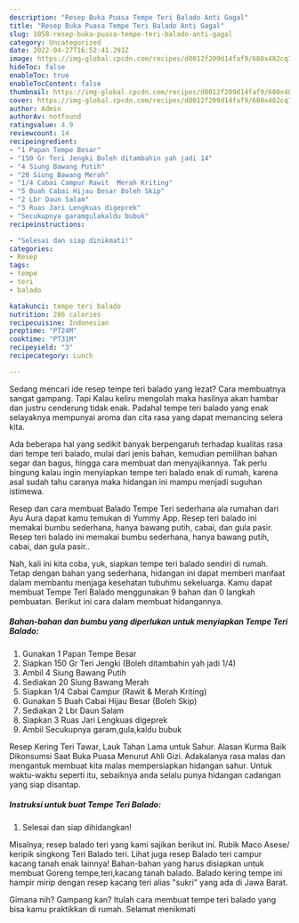 ```yaml
---
description: "Resep Buka Puasa Tempe Teri Balado Anti Gagal"
title: "Resep Buka Puasa Tempe Teri Balado Anti Gagal"
slug: 1058-resep-buka-puasa-tempe-teri-balado-anti-gagal
category: Uncategorized
date: 2022-04-27T16:52:41.291Z
image: https://img-global.cpcdn.com/recipes/d8012f209d14faf9/680x482cq70/tempe-teri-balado-foto-resep-utama.jpg
hideToc: false
enableToc: true
enableTocContent: false
thumbnail: https://img-global.cpcdn.com/recipes/d8012f209d14faf9/680x482cq70/tempe-teri-balado-foto-resep-utama.jpg
cover: https://img-global.cpcdn.com/recipes/d8012f209d14faf9/680x482cq70/tempe-teri-balado-foto-resep-utama.jpg
author: Admin
authorAv: notfound
ratingvalue: 4.9
reviewcount: 14
recipeingredient:
- "1 Papan Tempe Besar"
- "150 Gr Teri Jengki Boleh ditambahin yah jadi 14"
- "4 Siung Bawang Putih"
- "20 Siung Bawang Merah"
- "1/4 Cabai Campur Rawit  Merah Kriting"
- "5 Buah Cabai Hijau Besar Boleh Skip"
- "2 Lbr Daun Salam"
- "3 Ruas Jari Lengkuas digeprek"
- "Secukupnya garamgulakaldu bubuk"
recipeinstructions:

- "Selesai dan siap dinikmati!"
categories:
- Resep
tags:
- tempe
- teri
- balado

katakunci: tempe teri balado 
nutrition: 286 calories
recipecuisine: Indonesian
preptime: "PT24M"
cooktime: "PT31M"
recipeyield: "3"
recipecategory: Lunch

---
```



Sedang mencari ide resep tempe teri balado yang lezat? Cara membuatnya sangat gampang. Tapi Kalau keliru mengolah maka hasilnya akan hambar dan justru cenderung tidak enak. Padahal tempe teri balado yang enak selayaknya mempunyai aroma dan cita rasa yang dapat memancing selera kita.


Ada beberapa hal yang sedikit banyak berpengaruh terhadap kualitas rasa dari tempe teri balado, mulai dari jenis bahan, kemudian pemilihan bahan segar dan bagus, hingga cara membuat dan menyajikannya. Tak perlu bingung kalau ingin menyiapkan tempe teri balado enak di rumah, karena asal sudah tahu caranya maka hidangan ini mampu menjadi suguhan istimewa.

Resep dan cara membuat Balado Tempe Teri sederhana ala rumahan dari Ayu Aura dapat kamu temukan di Yummy App. Resep teri balado ini memakai bumbu sederhana, hanya bawang putih, cabai, dan gula pasir. Resep teri balado ini memakai bumbu sederhana, hanya bawang putih, cabai, dan gula pasir..


Nah, kali ini kita coba, yuk, siapkan tempe teri balado sendiri di rumah. Tetap dengan bahan yang sederhana, hidangan ini dapat memberi manfaat dalam membantu menjaga kesehatan tubuhmu sekeluarga. Kamu dapat membuat Tempe Teri Balado menggunakan 9 bahan dan 0 langkah pembuatan. Berikut ini cara dalam membuat hidangannya.

<!--inarticleads1-->

##### Bahan-bahan dan bumbu yang diperlukan untuk menyiapkan Tempe Teri Balado:

1. Gunakan 1 Papan Tempe Besar
1. Siapkan 150 Gr Teri Jengki (Boleh ditambahin yah jadi 1/4)
1. Ambil 4 Siung Bawang Putih
1. Sediakan 20 Siung Bawang Merah
1. Siapkan 1/4 Cabai Campur (Rawit &amp; Merah Kriting)
1. Gunakan 5 Buah Cabai Hijau Besar (Boleh Skip)
1. Sediakan 2 Lbr Daun Salam
1. Siapkan 3 Ruas Jari Lengkuas digeprek
1. Ambil Secukupnya garam,gula,kaldu bubuk


Resep Kering Teri Tawar, Lauk Tahan Lama untuk Sahur. Alasan Kurma Baik Dikonsumsi Saat Buka Puasa Menurut Ahli Gizi. Adakalanya rasa malas dan mengantuk membuat kita malas mempersiapkan hidangan sahur. Untuk waktu-waktu seperti itu, sebaiknya anda selalu punya hidangan cadangan yang siap disantap. 

<!--inarticleads2-->

##### Instruksi untuk buat Tempe Teri Balado:


1. Selesai dan siap dihidangkan!

Misalnya; resep balado teri yang kami sajikan berikut ini. Rubik Maco Asese/ keripik singkong Teri Balado teri. Lihat juga resep Balado teri campur kacang tanah enak lainnya! Bahan-bahan yang harus disiapkan untuk membuat Goreng tempe,teri,kacang tanah balado. Balado kering tempe ini hampir mirip dengan resep kacang teri alias &#34;sukri&#34; yang ada di Jawa Barat. 

Gimana nih? Gampang kan? Itulah cara membuat tempe teri balado yang bisa kamu praktikkan di rumah. Selamat menikmati
